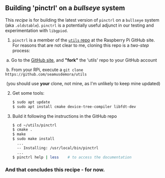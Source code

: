 ## Building 'pinctrl' on a *bullseye* system 

This *recipe* is for building the latest version of `pinctrl` on a `bullseye` system (aka `.oldstable`). `pinctrl` is a potentially useful adjunct in our testing and experimentation with `libgpiod`. 

1. `pinctrl` is a member of the [`utils` repo](https://github.com/raspberrypi/utils/tree/master) at the Raspberry Pi GitHub site. For reasons that are not clear to me, cloning this repo is a *two-step* process: 

​		a. Go to the [GitHub site](https://github.com/raspberrypi/utils/tree/master), and **"fork"** the 'utils' repo to your GitHub account

​		b. From your RPi, execute a `git clone https://github.com/seamusdemora/utils` 

​			(you should use **your** clone, not mine, as I'm unlikely to keep mine updated) 

2. Get some tools: 

   ```bash
   $ sudo apt update
   $ sudo apt install cmake device-tree-compiler libfdt-dev
   ```

3. Build it following the instructions in the GitHub repo

   ```bash
   $ cd ~/utils/pinctrl
   $ cmake .
   $ make
   $ sudo make install
     ...
     -- Installing: /usr/local/bin/pinctrl
     ...
   $ pinctrl help | less    # to access the documentation 
   ```



### And that concludes this recipe - for now.



